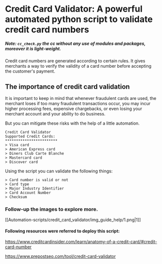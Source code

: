
# Credit Card Validator: A powerful automated python script to validate credit card numbers 

##### Note: ```cc_check.py``` the cc without any use of modules and packages, moreover it is light-weight.

Credit card numbers are generated according to certain rules. It gives merchants a way to verify the validity of a card number before accepting the customer's payment.

## The importance of credit card validation

It is important to keep in mind that whenever fraudulent cards are used, the merchant loses if too many fraudulent transactions occur, you may incur higher processing fees, expensive chargebacks, or even losing your merchant account and your ability to do business.

But you can mitigate these risks with the help of a little automation.

```
Credit Card Validator
Supported Credit Cards:
************************
> Visa card
> American Express card
> Diners Club Carte Blanche
> Mastercard card
> Discover card
```

Using the script you can validate the following things:

```
> Card number is valid or not
> Card type
> Major Industry Identifier
> Card Account Number
> Checksum
```

### Follow-up the images to explore more.

[[Automation-scripts/credit_card_validator/img_guide_help/1.png|1]]




#### Following resources were referred to deploy this script:
https://www.creditcardinsider.com/learn/anatomy-of-a-credit-card/#credit-card-number

https://www.prepostseo.com/tool/credit-card-validator
